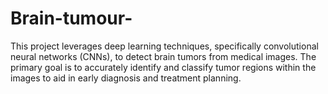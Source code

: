 # Brain-tumour-
This project leverages deep learning techniques, specifically convolutional neural networks (CNNs), to detect brain tumors from medical images. The primary goal is to accurately identify and classify tumor regions within the images to aid in early diagnosis and treatment planning. 
